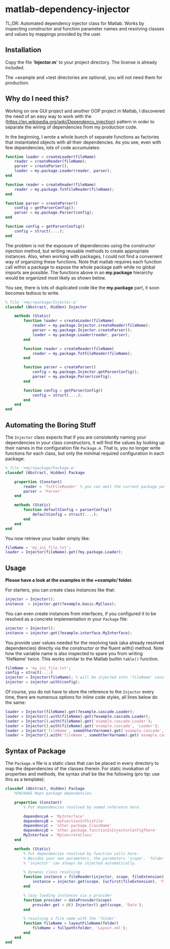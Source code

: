 # matlab-dependency-injector

TL;DR: Automated dependency injector class for Matlab. Works by inspecting constructor and function parameter names and resolving classes and values by mappings provided by the user.


## Installation

Copy the file '__Injector.m__' to your project directory. The license is already included.

The +example and +test directories are optional, you will not need them for production.


## Why do I need this?

Working on one GUI project and another OOP project in Matlab, I discovered the need of an easy way to work with the (https://en.wikipedia.org/wiki/Dependency_injection) pattern in order to separate the wiring of dependencies from my production code.

In the beginning, I wrote a whole bunch of separate functions as factories that instantiated objects with all their dependencies. As you see, even with few dependencies, lots of code accumulates:

```Matlab
function loader = createLoader(fileName)
    reader = createReader(fileName);
    parser = createParser();
    loader = my.package.Loader(reader, parser);
end

function reader = createReader(fileName)
    reader = my.package.TxtFileReader(fileName);
end

function parser = createParser()
    config = getParserConfig();
    parser = my.package.Parser(config);
end

function config = getParserConfig()
    config = struct(....);
end
```

The problem is not the exposure of dependencies using the constructor injection method, but writing reusable methods to create appropriate instances. Also, when working with packages, I could not find a convenient way of organizing these functions. Note that matlab requires each function call within a package to expose the whole package path while no global imports are possible. The functions above in an __my.package__ hierarchy would be organized most likely as shown below.

You see, there is lots of duplicated code like the __my.package__ part, it soon becomes tedious to write.

```Matlab
% file '+my/+package/Injector.m'
classdef (Abstract, Hidden) Injector

    methods (Static)
        function loader = createLoader(fileName)
            reader = my.package.Injector.createReader(fileName);
            parser = my.package.Injector.createParser();
            loader = my.package.Loader(reader, parser);
        end

        function reader = createReader(fileName)
            reader = my.package.TxtFileReader(fileName);
        end

        function parser = createParser()
            config = my.package.Injector.getParserConfig();
            parser = my.package.Parser(config);
        end

        function config = getParserConfig()
            config = struct(....);
        end
    end
end
```


## Automating the Boring Stuff

The `Injector` class expects that if you are consistently naming your dependencies in your class constructors, it will find the values by looking up their names in the configuration file `Package.m`. That is, you no longer write functions for each class, but only the minimal required configuration in each package:

```Matlab
% file '+my/+package/Package.m'
classdef (Abstract, Hidden) Package

    properties (Constant)
        reader = 'TxtFileReader' % you can omit the current package path
        parser = 'Parser'
    end

    methods (Static)
        function defaultConfig = parserConfig()
            defaultConfig = struct(....);
        end
    end
end
```

You now retrieve your loader simply like:

```Matlab
fileName = 'my_ini_file.txt';
loader = Injector(fileName).get(?my.package.Loader);
```


## Usage

__Please have a look at the examples in the _+example/_ folder.__

For starters, you can create class instances like that:

```Matlab
injector = Injector();
instance  = injector.get(?example.basic.MyClass);
```

You can even create instances from interfaces, if you configured it to be resolved as a concrete implementation in your `Package` file:

```Matlab
injector = Injector();
instance = injector.get(?example.interface.MyInterface);
```

You provide user values needed for the resolving task (aka already resolved dependencies) directly via the constructor or the fluent with() method. Note how the variable name is also inspected to spare you from writing 'fileName' twice. This works similar to the Matlab builtin `table()` function.

```Matlab
fileName = 'my_ini_file.txt';
config = struct(....)
injector = Injector(fileName); % will be injected into 'fileName' constructor parameters
injector = injector.with(config);
```

Of course, you do not have to store the reference to the `Injector` every time, there are numerous options for inline code styles, all lines below do the same:

```Matlab
loader = Injector(fileName).get(?example.cascade.Loader);
loader = Injector().with(fileName).get(?example.cascade.Loader);
loader = Injector().with(fileName).get('example.cascade.Loader');
loader = Injector().with(fileName).get('example.cascade', 'Loader');
loader = Injector('fileName', someOtherVarname).get('example.cascade', 'Loader');
loader = Injector().with('fileName', someOtherVarname).get('example.cascade', 'Loader');
```


## Syntax of Package

The `Package.m` file is a static class that can be placed in every directory to map the dependencies of the classes therein. For static invokation of properties and methods, the syntax shall be like the following (pro tip: use this as a template):

```Matlab
classdef (Abstract, Hidden) Package
    %PACKAGE Maps package dependencies.

    properties (Constant)
        % Put dependencies resolved by named reference here.

        dependencyA = 'MyInterface'
        dependencyB = 'myFunctionInThisFile'
        dependencyC = 'other.package.ClassName'
        dependencyD = 'other.package.functionInInjectorConfigThere'
        MyInterface = 'MyConcreteClass'
    end

    methods (Static)
        % Put dependencies resolved by function calls here.
        % Besides your own parameters, the parameters 'scope', 'folder' or
        % 'injector' can always be injected automatically.

        % dynamic class resolving
        function instance = fileReader(injector, scope, fileExtension)
            instance = injector.get(scope, [ucfirst(fileExtension), 'FileReader']);
        end

        % lazy loading instances via a provider
        function provider = dataProvider(scope)
            provider.get = @() Injector().get(scope, 'Data');
        end

        % resolving a file name with the 'folder'
        function fileName = layoutFileName(folder)
            fileName = fullpath(folder, 'Layout.xml');
        end
    end
end
```

